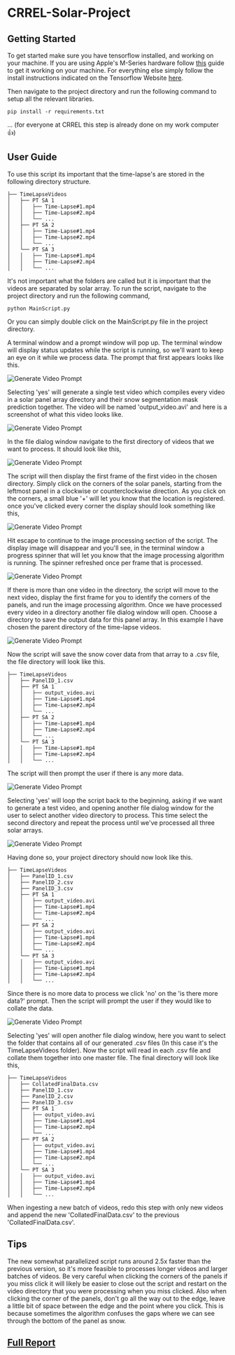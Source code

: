 # CRREL-Solar-Project

## Getting Started
To get started make sure you have tensorflow installed, and working on your machine. If you are using Apple's M-Series hardware follow [this](https://developer.apple.com/metal/tensorflow-plugin/) guide to get it working on your machine. For everything else simply follow the install instructions indicated on the Tensorflow Website [here](https://www.tensorflow.org/install/pip).

Then navigate to the project directory and run the following command to setup all the relevant libraries.
```
pip install -r requirements.txt
```
... (for everyone at CRREL this step is already done on my work computer 👍) 
## User Guide
To use this script its important that the time-lapse's are stored in the following directory structure. 
```     
├── TimeLapseVideos                    
│   ├── PT SA 1 
│   │   ├── Time-Lapse#1.mp4
│   │   ├── Time-Lapse#2.mp4
│   │   └── ...
│   ├── PT SA 2     
│   │   ├── Time-Lapse#1.mp4
│   │   ├── Time-Lapse#2.mp4
│   │   └── ...
│   └── PT SA 3   
│   │   ├── Time-Lapse#1.mp4
│   │   ├── Time-Lapse#2.mp4
│   │   └── ...            
```
It's not important what the folders are called but it is important that the videos are separated by solar array. 
To run the script, navigate to the project directory and run the following command, 
```
python MainScript.py
```
Or you can simply double click on the MainScript.py file in the project directory. 

A terminal window and a prompt window will pop up. The terminal window will display status updates while the script is running, so we'll want to keep an eye on it while we process data. The prompt that first appears looks like this.

![Generate Video Prompt](images/VideoPrompt.jpg)

Selecting 'yes' will generate a single test video which compiles every video in a solar panel array directory and their snow segmentation mask prediction together. The video will be named 'output_video.avi' and here is a screenshot of what this video looks like.

![Generate Video Prompt](images/TestVideo.png)

In the file dialog window navigate to the first directory of videos that we want to process. It should look like this,

![Generate Video Prompt](images/FileDialog1.jpg)

The script will then display the first frame of the first video in the chosen directory. Simply click on the corners of the solar panels, starting from the leftmost panel in a clockwise or counterclockwise direction. As you click on the corners, a small blue '+' will let you know that the location is registered. once you've clicked every corner the display should look something like this, 

![Generate Video Prompt](images/CornerClick.jpg)

Hit escape to continue to the image processing section of the script. The display image will disappear and you'll see, in the terminal window a progress spinner that will let you know that the image processing algorithm is running. The spinner refreshed once per frame that is processed.  

![Generate Video Prompt](images/Spinner.jpg)

If there is more than one video in the directory, the script will move to the next video, display the first frame for you to identify the corners of the panels, and run the image processing algorithm. Once we have processed every video in a directory another file dialog window will open. Choose a directory to save the output data for this panel array. In this example I have chosen the parent directory of the time-lapse videos. 

![Generate Video Prompt](images/SavePanelData.jpg)

Now the script will save the snow cover data from that array to a .csv file, the file directory will look like this.

```     
├── TimeLapseVideos    
│   ├── PanelID_1.csv                
│   ├── PT SA 1
│   │   ├── output_video.avi 
│   │   ├── Time-Lapse#1.mp4
│   │   ├── Time-Lapse#2.mp4
│   │   └── ...
│   ├── PT SA 2     
│   │   ├── Time-Lapse#1.mp4
│   │   ├── Time-Lapse#2.mp4
│   │   └── ...
│   └── PT SA 3   
│   │   ├── Time-Lapse#1.mp4
│   │   ├── Time-Lapse#2.mp4
│   │   └── ...            
```
The script will then prompt the user if there is any more data. 

![Generate Video Prompt](images/MoreDataDialog.jpg)

Selecting 'yes' will loop the script back to the beginning, asking if we want to generate a test video, and opening another file dialog window for the user to select another video directory to process. This time select the second directory and repeat the process until we've processed all three solar arrays. 

![Generate Video Prompt](images/FileDialog2.jpg)

Having done so, your project directory should now look like this. 
```     
├── TimeLapseVideos    
│   ├── PanelID_1.csv                
│   ├── PanelID_2.csv  
│   ├── PanelID_3.csv  
│   ├── PT SA 1
│   │   ├── output_video.avi 
│   │   ├── Time-Lapse#1.mp4
│   │   ├── Time-Lapse#2.mp4
│   │   └── ...
│   ├── PT SA 2     
│   │   ├── output_video.avi 
│   │   ├── Time-Lapse#1.mp4
│   │   ├── Time-Lapse#2.mp4
│   │   └── ...
│   └── PT SA 3   
│   │   ├── output_video.avi 
│   │   ├── Time-Lapse#1.mp4
│   │   ├── Time-Lapse#2.mp4
│   │   └── ...            
```
Since there is no more data to process we click 'no' on the 'is there more data?' prompt. Then the script will prompt the user if they would like to collate the data. 

![Generate Video Prompt](images/CollatePrompt.jpg)

Selecting 'yes' will open another file dialog window, here you want to select the folder that contains all of our generated .csv files (In this case it's the TimeLapseVideos folder). Now the script will read in each .csv file and collate them together into one master file. 
The final directory will look like this, 

```     
├── TimeLapseVideos    
│   ├── CollatedFinalData.csv
│   ├── PanelID_1.csv                
│   ├── PanelID_2.csv  
│   ├── PanelID_3.csv  
│   ├── PT SA 1
│   │   ├── output_video.avi 
│   │   ├── Time-Lapse#1.mp4
│   │   ├── Time-Lapse#2.mp4
│   │   └── ...
│   ├── PT SA 2     
│   │   ├── output_video.avi 
│   │   ├── Time-Lapse#1.mp4
│   │   ├── Time-Lapse#2.mp4
│   │   └── ...
│   └── PT SA 3   
│   │   ├── output_video.avi 
│   │   ├── Time-Lapse#1.mp4
│   │   ├── Time-Lapse#2.mp4
│   │   └── ...            
```

When ingesting a new batch of videos, redo this step with only new videos and append the new 'CollatedFinalData.csv' to the previous 'CollatedFinalData.csv'. 

## Tips
The new somewhat parallelized script runs around 2.5x faster than the previous version, so it's more feasible to processes longer videos and larger batches of videos. Be very careful when clicking the corners of the panels if you miss click it will likely be easier to close out the script and restart on the video directory that you were processing when you miss clicked. Also when clicking the corner of the panels, don't go all the way out to the edge, leave a little bit of space between the edge and the point where you click. This is because sometimes the algorithm confuses the gaps where we can see through the bottom of the panel as snow. 

## [Full Report](https://raw.githubusercontent.com/StefanoFochesatto/CRREL-Solar-Project/main/Report/CRREL%20Solar%20Imaging%20Project.pdf)